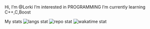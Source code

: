 Hi, I’m @Lorki
I’m interested in PROGRAMMING
I’m currently learning C++,C,Boost

My stats
![langs stat](https://github-readme-stats.vercel.app/api/top-langs/?username=LorkiNikita&theme=dark&langs_count=10&layout=compact&exclude_repo=SR-Tools,ScriptFunctions&hide=Pascal&border_color=000000&bg_color=101010)
![repo stat](https://github-readme-stats.vercel.app/api?username=LorkiNikita&theme=dark&show_icons=true&count_private=true&count_private=true&border_color=000000&bg_color=101010)
![wakatime stat](https://github-readme-stats.vercel.app/api/wakatime?username=lorkicoder&theme=dark&layout=compact&border_color=000000&bg_color=101010)
